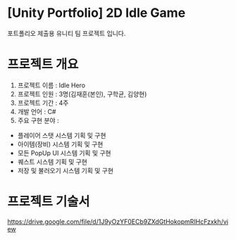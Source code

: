 # [Unity Portfolio] 2D Idle Game
포트폴리오 제출용 유니티 팀 프로젝트 입니다.
# 프로젝트 개요
1. 프로젝트 이름 : Idle Hero
2. 프로젝트 인원 : 3명(김재훈(본인), 구학균, 김양현)
3. 프로젝트 기간 : 4주
4. 개발 언어  : C#
5. 주요 구현 분야 :
- 플레이어 스탯 시스템 기획 및 구현
- 아이템(장비) 시스템 기획 및 구현
- 모든 PopUp UI 시스템 기획 및 구현
- 퀘스트 시스템 기획 및 구현
- 저장 및 불러오기 시스템 기획 및 구현
# 프로젝트 기술서
https://drive.google.com/file/d/1J9yOzYF0ECb9ZXdGtHokopmRIHcFzxkh/view
               
